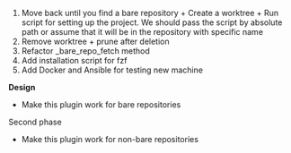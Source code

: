 1. Move back until you find a bare repository + Create a worktree + Run script for setting up the project. We should pass the script by absolute path or assume that it will be in the repository with specific name
2. Remove worktree + prune after deletion
3. Refactor \_bare_repo_fetch method
4. Add installation script for fzf
5. Add Docker and Ansible for testing new machine

**Design**

-   Make this plugin work for bare repositories

Second phase

-   Make this plugin work for non-bare repositories
